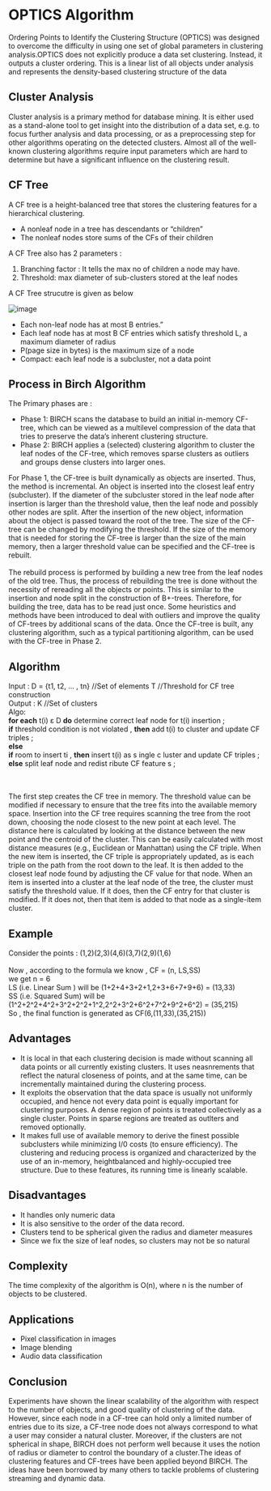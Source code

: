 <h1> OPTICS Algorithm </h1>

Ordering Points to Identify the Clustering Structure (OPTICS) was designed to overcome the difficulty in using one set of global parameters in clustering analysis.OPTICS does not explicitly produce a data set clustering. Instead, it outputs a cluster ordering. This is a linear list of all objects under analysis and represents the density-based clustering structure of the
data


## Cluster Analysis
Cluster analysis is a primary method for database mining. It is either used as a stand-alone tool to get insight into the distribution of a data set, e.g. to focus further analysis and data processing, or as a preprocessing step for other algorithms operating on the detected clusters. Almost all of the well-known clustering algorithms require input parameters which are hard to determine but have a significant influence on the clustering result.


## CF Tree
A CF tree is a height-balanced tree that stores the clustering features for a hierarchical clustering.
<ul>
  <li>A nonleaf node in a tree has descendants or “children”</li>
  <li>The nonleaf nodes store sums of the CFs of their children</li>
</ul>  
A CF Tree also has 2 parameters :
<ol>
  <li>Branching factor : It tells the  max no of children a node may have.</li>
  <li>Threshold: max diameter of sub-clusters stored at the leaf nodes</li>
</ol>  

A CF Tree strucutre is given as below

![image](https://user-images.githubusercontent.com/74582422/135149734-5ee98ee8-69e0-4666-9659-3b3471a6582f.png)

<ul>
  <li>Each non-leaf node has at most B entries.”</li>
  <li>Each leaf node has at most B CF entries which satisfy threshold L, a maximum diameter of radius</li>
  <li>P(page size in bytes) is the maximum size of a node</li>
  <li>Compact: each leaf node is a subcluster, not a data point</li>
</ul>  

## Process in Birch Algorithm
The Primary phases are :
<ul>
  <li>Phase 1: BIRCH scans the database to build an initial in-memory CF-tree, which can be viewed as a multilevel compression of the data that tries to preserve the data’s
inherent clustering structure.</li>
  <li>Phase 2: BIRCH applies a (selected) clustering algorithm to cluster the leaf nodes of the CF-tree, which removes sparse clusters as outliers and groups dense clusters into
larger ones.</li>
</ul>  

For Phase 1, the CF-tree is built dynamically as objects are inserted. Thus, the method is incremental. An object is inserted into the closest leaf entry (subcluster). If the diameter of the subcluster stored in the leaf node after insertion is larger than the threshold value, then the leaf node and possibly other nodes are split. After the insertion of the new object, information about the object is passed toward the root of the tree. The size of the CF-tree can be changed by modifying the threshold. If the size of the memory that is needed for storing the CF-tree is larger than the size of the main memory, then a larger threshold value can be specified and the CF-tree is rebuilt.
<br><br>
The rebuild process is performed by building a new tree from the leaf nodes of the old tree. Thus, the process of rebuilding the tree is done without the necessity of rereading
all the objects or points. This is similar to the insertion and node split in the construction of B+-trees. Therefore, for building the tree, data has to be read just once. Some
heuristics and methods have been introduced to deal with outliers and improve the quality of CF-trees by additional scans of the data. Once the CF-tree is built, any clustering
algorithm, such as a typical partitioning algorithm, can be used with the CF-tree in Phase 2.

## Algorithm 
Input : D = {t1, t2, ... , tn} //Set of elements
T  //Threshold for CF tree construction
<br>
Output : K //Set of clusters
<br>
Algo: 
<br>
**for each** t(i) ε D **do**
determine correct leaf node for t(i) insertion ;<br>
**if** threshold condition is not violated , **then**
add t(i) to cluster and update CF triples ;<br>
**else**<br>
**if** room to insert ti , **then**
insert t(i) as s ingle c luster and update CF triples ;<br>
**else**
split leaf node and redist ribute CF feature s ;

<br><br>
  The first step creates the CF tree in memory. The threshold value can be modified if necessary to ensure that the tree fits into the available memory space. Insertion into the CF tree requires scanning the tree from the root down, choosing the node closest to the new point at each level. The distance here is calculated by looking at the distance between the new point and the centroid of the cluster. This can be easily calculated with most distance measures (e.g., Euclidean or Manhattan) using the CF triple. When the new item is inserted, the CF triple is appropriately updated, as is each triple on the path from the root down to the leaf. It is then added to the closest leaf node found by adjusting the CF value for that node. When an item is inserted into a cluster at the leaf node of the tree, the cluster must satisfy the threshold value. If it does, then the
CF entry for that cluster is modified. If it does not, then that item is added to that node as a single-item cluster.

## Example 
Consider the points : (1,2)(2,3)(4,6)(3,7)(2,9)(1,6)
<br><br>
Now , according to the formula we know , CF = (n, LS,SS) <br>we get n = 6<br>
LS (i.e. Linear Sum ) will be (1+2+4+3+2+1,2+3+6+7+9+6) = (13,33)<br>
SS (i.e. Squared Sum) will be (1^2+2^2+4^2+3^2+2^2+1^2,2^2+3^2+6^2+7^2+9^2+6^2) = (35,215)<br>
So , the final function is generated as CF(6,(11,33),(35,215))


## Advantages
<ul>
 <li>It is local in that each clustering decision is made without scanning all data points or all currently existing clusters. It uses neasnrements that reflect the natural closeness of points, and at the same time, can be incrementally maintained during the clustering process.</li>
  <li>It exploits the observation that the data space is usually not uniformly occupied, and hence not every data point is equally important for clustering purposes. A dense region of points is treated collectively as a single cluster. Points in sparse regions are treated as outlters and removed optionally.</li>
  <li>It makes full use of available memory to derive the finest possible subclusters while minimizing I/0 costs (to ensure efficiency). The clustering and reducing process is organized and characterized by the use of an in-memory, heightbalanced and highly-occupied tree structure. Due to these features, its running time is linearly scalable.</li>
</ul>  

## Disadvantages
<ul>
  <li>It handles only numeric data</li>
  <li>It is also sensitive to the order of the data record.</li>
  <li>Clusters tend to be spherical given the radius and diameter measures</li>
  <li>Since we fix the size of leaf nodes, so clusters may not be so natural</li>
</ul> 

## Complexity
The time complexity of the algorithm is O(n), where n is the number of objects to be clustered. 

## Applications
<ul>
  <li>Pixel classification in images</li>
  <li>Image blending</li>
  <li>Audio data classification</li>
</ul> 

## Conclusion
Experiments have shown the linear scalability of the algorithm with respect to the number of objects, and good quality of clustering of the data. However, since each node in a CF-tree can hold only a limited number of entries due to its size, a CF-tree node does not always correspond to what a user may consider a natural cluster. Moreover, if the clusters are not spherical in shape, BIRCH does not perform well because it uses the notion of radius or diameter to control the boundary of a cluster.The ideas of clustering features and CF-trees have been applied beyond BIRCH. The ideas have been borrowed by many others to tackle problems of clustering streaming
and dynamic data.


